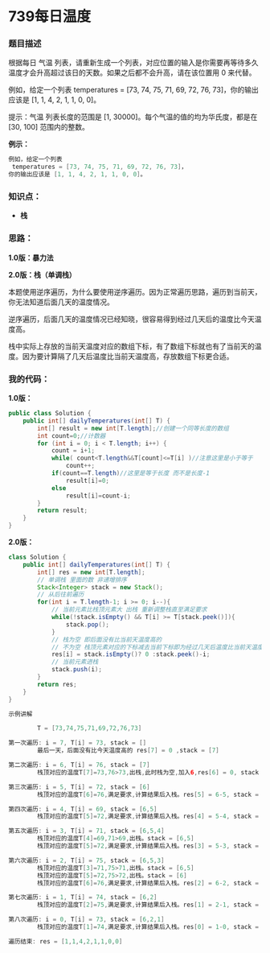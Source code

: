 # 739每日温度

### 题目描述

根据每日 气温 列表，请重新生成一个列表，对应位置的输入是你需要再等待多久温度才会升高超过该日的天数。如果之后都不会升高，请在该位置用 0 来代替。

例如，给定一个列表 temperatures = [73, 74, 75, 71, 69, 72, 76, 73]，你的输出应该是 [1, 1, 4, 2, 1, 1, 0, 0]。

提示：气温 列表长度的范围是 [1, 30000]。每个气温的值的均为华氏度，都是在 [30, 100] 范围内的整数。

**例示：**

```java
例如，给定一个列表
 temperatures = [73, 74, 75, 71, 69, 72, 76, 73]，
你的输出应该是 [1, 1, 4, 2, 1, 1, 0, 0]。
```



### 知识点：

- **栈**



### 思路：

**1.0版：暴力法**

**2.0版：栈（单调栈）**

​	本题使用逆序遍历，为什么要使用逆序遍历。因为正常遍历思路，遍历到当前天，你无法知道后面几天的温度情况。

​	逆序遍历，后面几天的温度情况已经知晓，很容易得到经过几天后的温度比今天温度高。

​	栈中实际上存放的当前天温度对应的数组下标，有了数组下标就也有了当前天的温度。因为要计算隔了几天后温度比当前天温度高，存放数组下标更合适。

### 我的代码：

**1.0版：**

```java
public class Solution {
    public int[] dailyTemperatures(int[] T) {
        int[] result = new int[T.length];//创建一个同等长度的数组
        int count=0;//计数器
        for (int i = 0; i < T.length; i++) {
            count = i+1;
            while( count<T.length&&T[count]<=T[i] )//注意这里是小于等于
                count++;
            if(count==T.length)//这里是等于长度 而不是长度-1
                result[i]=0;
            else
                result[i]=count-i;
        }
        return result;
    }
}
```

**2.0版：**

```java
class Solution {
    public int[] dailyTemperatures(int[] T) {
        int[] res = new int[T.length];
        // 单调栈 里面的数 非递增排序 
        Stack<Integer> stack = new Stack();
        // 从后往前遍历
        for(int i = T.length-1; i >= 0; i--){
            // 当前元素比栈顶元素大 出栈 重新调整栈直至满足要求
            while(!stack.isEmpty() && T[i] >= T[stack.peek()]){
                stack.pop();
            }
            // 栈为空 即后面没有比当前天温度高的
            // 不为空 栈顶元素对应的下标减去当前下标即为经过几天后温度比当前天温度高
            res[i] = stack.isEmpty()? 0 :stack.peek()-i;
            // 当前元素进栈
            stack.push(i);
        }
        return res;
    }
}
```



```java
示例讲解

        T = [73,74,75,71,69,72,76,73]

第一次遍历: i = 7, T[i] = 73, stack = []
        最后一天，后面没有比今天温度高的 res[7] = 0 ,stack = [7]

第二次遍历: i = 6, T[i] = 76, stack = [7]
        栈顶对应的温度T[7]=73,76>73,出栈,此时栈为空,加入6,res[6] = 0, stack = [6]

第三次遍历: i = 5, T[i] = 72, stack = [6]
        栈顶对应的温度T[6]=76,满足要求,计算结果后入栈。res[5] = 6-5, stack = [6,5]

第四次遍历: i = 4, T[i] = 69, stack = [6,5]
        栈顶对应的温度T[5]=72,满足要求,计算结果后入栈。res[4] = 5-4, stack = [6,5,4]

第五次遍历: i = 3, T[i] = 71, stack = [6,5,4]
        栈顶对应的温度T[4]=69,71>69,出栈。stack = [6,5]
        栈顶对应的温度T[5]=72,满足要求,计算结果后入栈。res[3] = 5-3, stack = [6,5,3]

第六次遍历: i = 2, T[i] = 75, stack = [6,5,3]
        栈顶对应的温度T[3]=71,75>71,出栈。stack = [6,5]
        栈顶对应的温度T[5]=72,75>72,出栈。stack = [6]
        栈顶对应的温度T[6]=76,满足要求,计算结果后入栈。res[2] = 6-2, stack = [6,2]

第七次遍历: i = 1, T[i] = 74, stack = [6,2]
        栈顶对应的温度T[2]=75,满足要求,计算结果后入栈。res[1] = 2-1, stack = [6,2,1]

第八次遍历: i = 0, T[i] = 73, stack = [6,2,1]
        栈顶对应的温度T[1]=74,满足要求,计算结果后入栈。res[0] = 1-0, stack = [6,2,1,0]

遍历结束: res = [1,1,4,2,1,1,0,0]
```

